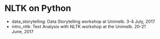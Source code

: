 # NLTK on Python

- data_storytelling: Data Storytelling workshop at Unimelb. 3-4 July, 2017
- intro_nltk: Text Analysis with NLTK workshop at the Unimelb.
  20-21 June, 2017
 
